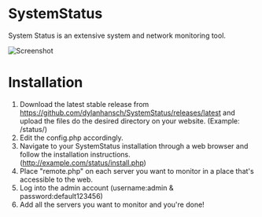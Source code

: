 SystemStatus
============

System Status is an extensive system and network monitoring tool.

![Screenshot](http://i.imgur.com/Q3z0kDq.jpg)

Installation
============

1. Download the latest stable release from https://github.com/dylanhansch/SystemStatus/releases/latest and upload the files do the desired directory on your website. (Example: /status/)
2. Edit the config.php accordingly.
3. Navigate to your SystemStatus installation through a web browser and follow the installation instructions. (http://example.com/status/install.php)
4. Place "remote.php" on each server you want to monitor in a place that's accessible to the web.
5. Log into the admin account (username:admin & password:default123456)
6. Add all the servers you want to monitor and you're done!
